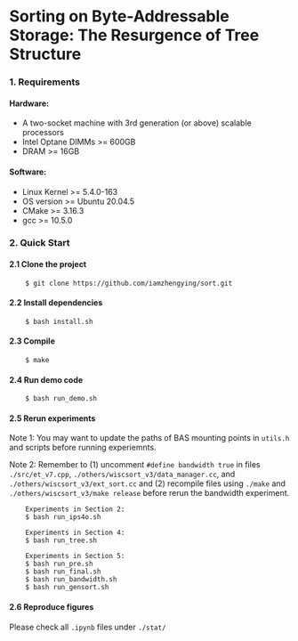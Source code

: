# Sorting on Byte-Addressable Storage: The Resurgence of Tree Structure

### 1. Requirements
#### Hardware:
- A two-socket machine with 3rd generation (or above) scalable processors
- Intel Optane DIMMs >= 600GB
- DRAM >= 16GB

#### Software:
- Linux Kernel >= 5.4.0-163
- OS version >= Ubuntu 20.04.5
- CMake >= 3.16.3
- gcc >= 10.5.0

### 2. Quick Start

#### 2.1 Clone the project
```
    $ git clone https://github.com/iamzhengying/sort.git
```

#### 2.2 Install dependencies
```
    $ bash install.sh
```

#### 2.3 Compile
```
    $ make
```

#### 2.4 Run demo code
```
    $ bash run_demo.sh
```

#### 2.5 Rerun experiments
Note 1: You may want to update the paths of BAS mounting points in `utils.h` and scripts before running experiemnts.

Note 2: Remember to (1) uncomment `#define bandwidth true` in files `./src/et_v7.cpp`, `./others/wiscsort_v3/data_manager.cc`, and `./others/wiscsort_v3/ext_sort.cc` and (2) recompile files using `./make` and `./others/wiscsort_v3/make release` before rerun the bandwidth experiment.
```
    Experiments in Section 2:
    $ bash run_ips4o.sh

    Experiments in Section 4:
    $ bash run_tree.sh

    Experiments in Section 5:
    $ bash run_pre.sh
    $ bash run_final.sh
    $ bash run_bandwidth.sh
    $ bash run_gensort.sh
```

#### 2.6 Reproduce figures
Please check all `.ipynb` files under `./stat/`

